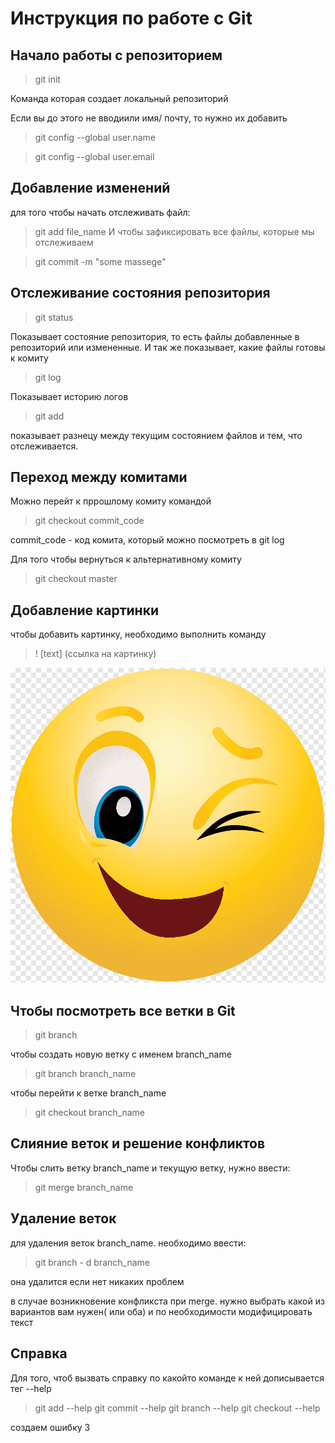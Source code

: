 # Инструкция по работе с Git
## Начало работы с репозиторием 

>git init

Команда которая создает локальный репозиторий

Если вы до этого не вводиили имя/ почту, то нужно их добавить 

>git config --global user.name

>git config --global user.email


## Добавление изменений
 для того чтобы начать отслеживать файл:

 >git add file_name
 И чтобы зафиксировать все файлы, которые мы отслеживаем

 >git commit -m "some massege"
 
## Отслеживание состояния репозитория

>git status

Показывает состояние репозитория, то есть файлы добавленные в репозиторий или измененные. И так же показывает, какие файлы готовы к комиту

>git log

Показывает историю логов

>git add 

показывает разнецу между текущим состоянием файлов и тем, что отслеживается.

## Переход между комитами

Можно перейт к пррошлому комиту командой 

>git checkout commit_code
 
 commit_code - код комита, который можно посмотреть в git log

Для того чтобы вернуться к альтернативному комиту 

>git checkout master

## Добавление картинки 
чтобы добавить картинку, необходимо выполнить команду

>! [text] (ссылка на картинку)  


![иногда нужно улыбнуться](1234.png)  


## Чтобы посмотреть все ветки в Git

> git branch

чтобы создать новую ветку с именем branch_name

> git branch branch_name

чтобы перейти к ветке branch_name

> git checkout branch_name


## Слияние веток и решение конфликтов

Чтобы слить ветку branch_name и текущую ветку, нужно ввести:

>git merge branch_name

## Удаление веток

для удаления веток branch_name. необходимо ввести: 

>git branch - d branch_name

она удалится если нет никаких проблем

в случае возникновение конфликста при merge. нужно выбрать какой из вариантов вам нужен( или оба) и по необходимости модифицировать текст 

## Справка 

Для того, чтоб вызвать справку по какойто команде к ней дописывается тег --help

>git add --help
>git commit --help
>git branch --help
>git checkout --help

создаем ошибку 3